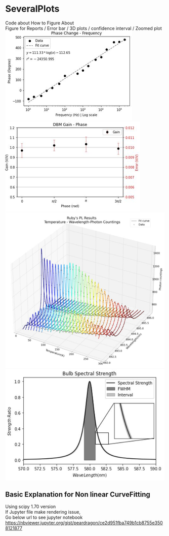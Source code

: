 # SeveralPlots
Code about How to Figure About  
Figure for Reports / Error bar / 3D plots / confidence interval / Zoomed plot
![Image1](./image1.JPG)
![Image1](./image2.JPG)
![Image1](./image3.JPG)
![Image1](./image4.JPG)
## Basic Explanation for Non linear CurveFitting
Using scipy 1.70 version  
If Jupyter file make rendering issue,  
Go below url to see jupyter notebook  
https://nbviewer.jupyter.org/gist/peardragon/ce2d951fba749b1cb8755e3508121877
